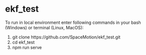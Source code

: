 # ekf_test

To run in local environment enter following commands in your bash (Windows) or terminal (Linux, MacOS):

<ol>
  <li>git clone https://github.com/SpaceMotion/ekf_test.git</li>
  <li>cd ekf_test</li>
  <li>npm run serve</li>
</ol>
